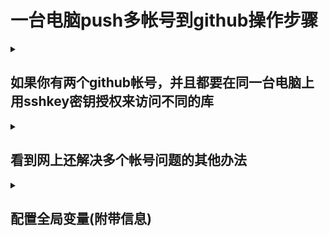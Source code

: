 # 一台电脑push多帐号到github操作步骤

<details><summary><h2>如果你有两个github帐号，并且都要在同一台电脑上用sshkey密钥授权来访问不同的库</h2></summary>

>流程大概是这样，首先需要创建两个sshkey密钥对，分别对应两个帐号，当然多个帐号也是同理操作。
1. 首先启动git bash，并运行ssh-agent来启动sshkey代理，启动代理要输入以下命令。
```
	//启动ssh-agent
	eval "$(ssh-agent -s)"

	//关闭ssh-agent，杀掉代理进程
	ssh-agent -k
```
2. 查看现有的公钥和私钥位置，也可以都删掉然后重新建立。默认把密钥对建立在目录~/.ssh/下。[ssh-keygen参考](https://www.ssh.com/academy/ssh/keygen#what-is-ssh-keygen?)
```
	//生成新的公私钥对
	ssh-keygen -t ed22519 -C "email@example.com"
	//在让你选择存储公私sshkey对时，可以选择输入目录和文件名，也可以不要目录只输入文件名，也可以使用默认的目录和文件名。这里建议修改文件名与项目或用户有关，如下使用项目类型做密钥名。
	python_key
	//再生成另一个帐号的密钥对，多个的也是如此添加
	ssh-keygen -t ed22519 -C "user@company.com"

	//-t参数是表示采取哪种加密算法，包括 rsa,dsa,ecdsa,ed25519等算法。-b参数是控制key尺寸的。-f 是指定一个存储路径。-C 是注释(github建议用email注释， 但为什么注释一定要是email呢？)
	ssh-keygen -t ed22519 -b 4096 -f /temp/username/keyfilename -C "user@company.com"
```
3. 在ssh key代理中增加新的私钥key，注意这步完成后就可以使用密钥来同步github了。
```
	//这里要将私钥添加入代理，此步很重要，这里添加的是哪个帐号的私钥，哪个帐号就能同步远端，如果这里添加的是多个帐号，只有第一个才生效，其他的会私钥不起作用。
	ssh-add ~/.ssh/python_key
	//如果钥登录的帐号是A，那么代理的第一个私钥必须是A，否则会报错。如果B的帐号要同步，就要把B帐号之前的私钥在代理中删掉，操作如下。
	ssh-add -d ~/.ssh/python_key

	//显示ssh-add中的密钥
	//显示私钥
	ssh-add -l
	//显示公钥
	ssh-add -L
	//从代理中删除密钥
	ssh-add -d ~/.ssh/private_key
	//删除所有密钥
	ssh-add -D
```
4. 还可以为代理设置自动添加私钥的操作。[ssh-agent参考](https://www.thisfaner.com/p/ssh-agent/)
>因为每次关闭bash后可能会导致ssh-agent关闭，那样代理内的私钥就丢失了。为了让代理在bash开启时自动运行并加载私钥，需要创建一个配置文件~/.bashrc，文件的内容参照这里添加。
```
env=~/.ssh/agent.env

agent_load_env () { test -f "$env" && . "$env" >| /dev/null ; }

agent_start () {
    (umask 077; ssh-agent >| "$env")
    . "$env" >| /dev/null ; }

agent_load_env

# agent_run_state: 0=agent running w/ key; 1=agent w/o key; 2= agent not running
agent_run_state=$(ssh-add -l >| /dev/null 2>&1; echo $?)

if [ ! "$SSH_AUTH_SOCK" ] || [ $agent_run_state = 2 ]; then
    agent_start
    ssh-add ~/.ssh/mine_key1		# 添加你自己的私钥
    ssh-add ~/.ssh/mine_key2		# 添加你自己的私钥
elif [ "$SSH_AUTH_SOCK" ] && [ $agent_run_state = 1 ]; then
    ssh-add ~/.ssh/one_rsa
fi

unset env
```
>创建好~/.bashrc文件后重启bash就可以生效了。但是有个问题，如果你在代理中添加了多个私钥，在与github库同步时，如果选择的帐号对应的密钥不是列在前面，就会报错。解决办法就是把代理中此密钥前面的密钥删掉，然后就可以了。

</details>
<details><summary><h2>看到网上还解决多个帐号问题的其他办法</h2></summary>
>如需要创建~/.ssh/config这个配置文件，默认是没有的，文件里面的内容如下。多个帐号需要配置多个参数配置，只是对应的值不一样(没有研究明白，记在这里作为参考)。

```
host webpage
	hostname github.com
	user jacknewnew
	IdentityFile ~/.ssh/python_key1

host webpage1
	hostname github.com
	user peternewnew
	IdentityFile ~/.ssh/python_key2

```
### 上面ssh/目录下的配置文件config参数详解

[参考地址](https://www.jianshu.com/p/1e793e386beb) [参数地址](https://zhuanlan.zhihu.com/p/35922004)
>此文档所有信息均来自互联网网友的博客记录，只是做了一下整理。感谢耶稣带领：）

|选项参数|说明|
|---|---|
|Host \* |选项“Host”只对能够匹配后面字串的计算机有效。"\*"表示所有的计算机。这个选项的值是个昵称，根据需要写就行。|
|HostName github.com|此选项的值是个地址，也可以用ip地址|
|ForwardAgent no| 设置连接是否经过验证代理（如果存在）转发给远程计算机。|
|ForwardX11 no| 设置X11连接是否被自动重定向到安全的通道和显示集（DISPLAY set）|
|RhostsAuthentication no| 设置是否使用基于rhosts的安全验证|
|RhostsRSAAuthentication no| 设置是否使用用RSA算法的基于rhosts的安全验证|
|RSAAuthentication yes| 设置是否使用RSA算法进行安全验证|
|PasswordAuthentication yes| 设置是否使用口令验证|
|FallBackToRsh no| 设置如果用ssh连接出现错误是否自动使用rsh|
|UseRsh no| 设置是否在这台计算机上使用“rlogin/rsh”|
|BatchMode no| 如果设为“yes”，passphrase/password（交互式输入口令）的提示将被禁止。当不能交互式输入口令的时候，这个选项对脚本文件和批处理任务十分有用|
|CheckHostIP yes| 设置ssh是否查看连接到服务器的主机的IP地址以防止DNS欺骗。建议设置为“yes”|
|StrictHostKeyChecking no| 如果设置成“yes”，ssh就不会自动把计算机的密匙加入“$HOME/.ssh/known_\hosts”文件，并且一旦计算机的密匙发生了变化，就拒绝连接|
|IdentityFile ~/.ssh/identity| 设置从哪个文件读取用户的RSA安全验证标识|
|Port 22| 设置连接到远程主机的端口|
|Cipher blowfish| 设置加密用的密码|
|EscapeChar ~| 设置escape字符|

</details>
<details><summary><h2>配置全局变量(附带信息)</h2></summary>

>配置文件是~/.gitconfig
```
	//列出所有全局变量
	git config --list

	//创建全局变量
	git config --global user.name "name"
	//删除全局变量
	git config --global --unset user.name
	//编辑全局变量
	git config --global --edit
```
</details>
